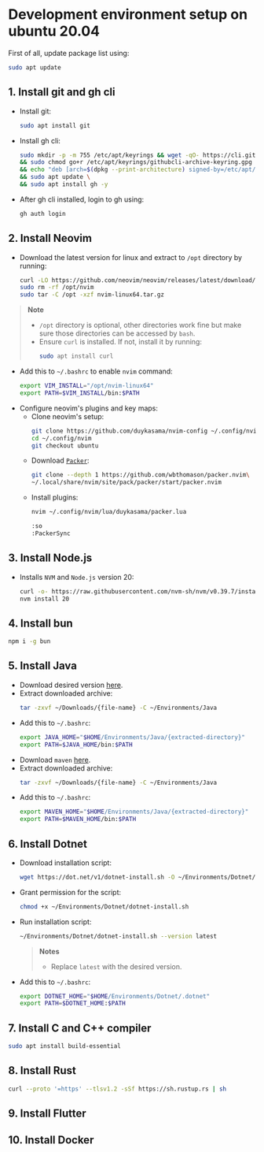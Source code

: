 # Development environment setup on ubuntu 20.04

First of all, update package list using: 
``` bash
sudo apt update
```

## 1. Install git and gh cli
  - Install git:
    ``` bash
    sudo apt install git
    ```
  - Install gh cli:
      ``` bash
      sudo mkdir -p -m 755 /etc/apt/keyrings && wget -qO- https://cli.github.com/packages/githubcli-archive-keyring.gpg | sudo tee /etc/apt/keyrings/githubcli-archive-keyring.gpg > /dev/null \
      && sudo chmod go+r /etc/apt/keyrings/githubcli-archive-keyring.gpg \
      && echo "deb [arch=$(dpkg --print-architecture) signed-by=/etc/apt/keyrings/githubcli-archive-keyring.gpg] https://cli.github.com/packages stable main" | sudo tee /etc/apt/sources.list.d/github-cli.list > /dev/null \
      && sudo apt update \
      && sudo apt install gh -y
      ```
  - After gh cli installed, login to gh using:
    ``` bash
    gh auth login
    ```
## 2. Install Neovim
  - Download the latest version for linux and extract to `/opt` directory by running:
    ``` bash
    curl -LO https://github.com/neovim/neovim/releases/latest/download/nvim-linux64.tar.gz
    sudo rm -rf /opt/nvim
    sudo tar -C /opt -xzf nvim-linux64.tar.gz
    ```
> **Note**
> - `/opt` directory is optional, other directories work fine but make sure those directories can be accessed by `bash`.
> - Ensure `curl` is installed. If not, install it by running:
>   ``` bash
>   sudo apt install curl
>   ```
  - Add this to `~/.bashrc` to enable `nvim` command:
    ```  bash
    export VIM_INSTALL="/opt/nvim-linux64"
    export PATH=$VIM_INSTALL/bin:$PATH
    ```
  - Configure neovim's plugins and key maps:
    + Clone neovim's setup:
        ``` bash
        git clone https://github.com/duykasama/nvim-config ~/.config/nvim
        cd ~/.config/nvim
        git checkout ubuntu
        ```
    + Download [`Packer`](https://github.com/wbthomason/packer.nvim):
        ``` bash
        git clone --depth 1 https://github.com/wbthomason/packer.nvim\
        ~/.local/share/nvim/site/pack/packer/start/packer.nvim
        ```
    + Install plugins:
        ``` bash
        nvim ~/.config/nvim/lua/duykasama/packer.lua
        ```
        ``` bash
        :so
        :PackerSync
        ```
## 3. Install Node.js
  - Installs `NVM` and `Node.js` version 20:
    ``` bash
    curl -o- https://raw.githubusercontent.com/nvm-sh/nvm/v0.39.7/install.sh | bash
    nvm install 20
    ```
## 4. Install bun
  ``` bash
  npm i -g bun
  ```
## 5. Install Java
  - Download desired version [here](https://www.oracle.com/java/technologies/downloads/).
  - Extract downloaded archive:
    ``` bash
    tar -zxvf ~/Downloads/{file-name} -C ~/Environments/Java
    ```
  - Add this to `~/.bashrc`:
    ``` bash
    export JAVA_HOME="$HOME/Environments/Java/{extracted-directory}"
    export PATH=$JAVA_HOME/bin:$PATH
    ```
  - Download `maven` [here](https://maven.apache.org/download.cgi/).
  - Extract downloaded archive:
    ``` bash
    tar -zxvf ~/Downloads/{file-name} -C ~/Environments/Java
    ```
  - Add this to `~/.bashrc`:
    ``` bash
    export MAVEN_HOME="$HOME/Environments/Java/{extracted-directory}"
    export PATH=$MAVEN_HOME/bin:$PATH
    ```
## 6. Install Dotnet
  - Download installation script:
    ``` bash
    wget https://dot.net/v1/dotnet-install.sh -O ~/Environments/Dotnet/dotnet-install.sh
    ```
  - Grant permission for the script:
    ``` bash
    chmod +x ~/Environments/Dotnet/dotnet-install.sh
    ```
  - Run installation script:
    ``` bash
    ~/Environments/Dotnet/dotnet-install.sh --version latest
    ```
      > **Notes**
      > - Replace `latest` with the desired version.
  - Add this to `~/.bashrc`:
    ``` bash
    export DOTNET_HOME="$HOME/Environments/Dotnet/.dotnet"
    export PATH=$DOTNET_HOME:$PATH
    ```
## 7. Install C and C++ compiler
  ``` bash
  sudo apt install build-essential
  ```
## 8. Install Rust
  ``` bash
  curl --proto '=https' --tlsv1.2 -sSf https://sh.rustup.rs | sh
  ```

## 9. Install Flutter

## 10. Install Docker
